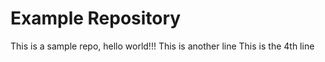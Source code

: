 # Example Repository
This is a sample repo, hello world!!!
This is another line
This is the 4th line